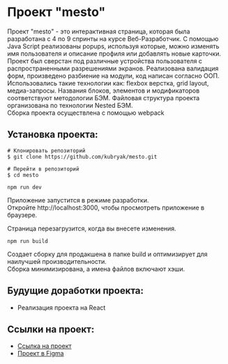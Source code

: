 # Проект "mesto"

Проект "mesto" - это интерактивная страница, которая была разработана с 4 по 9 спринты на курсе Веб-Разработчик. С помощью Java Script реализованы popups, используя которые, можно изменять имя пользователя и описание профиля или добавлять новые карточки.  
Проект был сверстан под различные устройства пользователя с распространенными разрешениями экранов. Реализована валидация форм, произведено разбиение на модули, код написан согласно ООП.  
Использовались такие технологии как: flexbox верстка, grid layout, медиа-запросы. Названия блоков, элементов и модификаторов соответствуют методологии БЭМ. Файловая структура проекта организована по технологии Nested БЭМ.  
Сборка проекта осуществлена с помощью webpack

## Установка проекта:

```
# Клонировать репозиторий
$ git clone https://github.com/kubryak/mesto.git

# Перейти в репозиторий
$ cd mesto
```
```npm run dev```  
  
Приложение запустится в режиме разработки.  
Откройте http://localhost:3000, чтобы просмотреть приложение в браузере.  
  
Страница перезагрузится, когда вы внесете изменения.  
  
```npm run build```  
  
Создает сборку для продакшена в папке build и оптимизирует для наилучшей производительности.  
Сборка минимизирована, а имена файлов включают хэши.  


## Будущие доработки проекта:

* Реализация проекта на React

## Ссылки на проект:

* [Ссылка на проект](https://kubryak.github.io/mesto/)
* [Проект в Figma](https://www.figma.com/file/Hc7i45Om3FY0eaGOW9cbIw/JavaScript.-Sprint-4-(Copy)?node-id=28212%3A155&t=oYlVy5KXxdiSKtAO-0)
